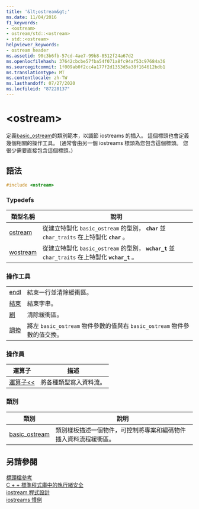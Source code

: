 ```yaml
---
title: '&lt;ostream&gt;'
ms.date: 11/04/2016
f1_keywords:
- <ostream>
- ostream/std::<ostream>
- std::<ostream>
helpviewer_keywords:
- ostream header
ms.assetid: 90c3b6fb-57cd-4ae7-99b8-8512f24a67d2
ms.openlocfilehash: 37642cbcbe57fba54f071a8fc94af53c97684a36
ms.sourcegitcommit: 1f009ab0f2cc4a177f2d1353d5a38f164612bdb1
ms.translationtype: MT
ms.contentlocale: zh-TW
ms.lasthandoff: 07/27/2020
ms.locfileid: "87228137"
---
```

# <a name="ltostreamgt"></a>&lt;ostream&gt;

定義[basic_ostream](../standard-library/basic-ostream-class.md)的類別範本，以調節 iostreams 的插入。 這個標頭也會定義幾個相關的操作工具。 (通常會由另一個 iostreams 標頭為您包含這個標頭。 您很少需要直接包含這個標頭。)

## <a name="syntax"></a>語法

```cpp
#include <ostream>
```

### <a name="typedefs"></a>Typedefs

|類型名稱|說明|
|-|-|
|[ostream](../standard-library/ostream-typedefs.md#ostream)|從建立特製化 `basic_ostream` 的型別， **`char`** 並 `char_traits` 在上特製化 **`char`** 。|
|[wostream](../standard-library/ostream-typedefs.md#wostream)|從建立特製化 `basic_ostream` 的型別， **`wchar_t`** 並 `char_traits` 在上特製化 **`wchar_t`** 。|

### <a name="manipulators"></a>操作工具

|||
|-|-|
|[endl](../standard-library/ostream-functions.md#endl)|結束一行並清除緩衝區。|
|[結束](../standard-library/ostream-functions.md#ends)|結束字串。|
|[刷](../standard-library/ostream-functions.md#flush)|清除緩衝區。|
|[調換](../standard-library/ostream-functions.md#swap)|將左 `basic_ostream` 物件參數的值與右 `basic_ostream` 物件參數的值交換。|

### <a name="operators"></a>操作員

|運算子|描述|
|-|-|
|[運算子<<](../standard-library/ostream-operators.md#op_lt_lt)|將各種類型寫入資料流。|

### <a name="classes"></a>類別

|類別|說明|
|-|-|
|[basic_ostream](../standard-library/basic-ostream-class.md)|類別樣板描述一個物件，可控制將專案和編碼物件插入資料流程緩衝區。|

## <a name="see-also"></a>另請參閱

[標頭檔參考](../standard-library/cpp-standard-library-header-files.md)\
[C + + 標準程式庫中的執行緒安全](../standard-library/thread-safety-in-the-cpp-standard-library.md)\
[iostream 程式設計](../standard-library/iostream-programming.md)\
[iostreams 慣例](../standard-library/iostreams-conventions.md)
